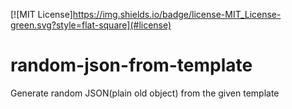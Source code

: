 [![MIT License]https://img.shields.io/badge/license-MIT_License-green.svg?style=flat-square](#license)<br>

# random-json-from-template

Generate random JSON(plain old object) from the given template
